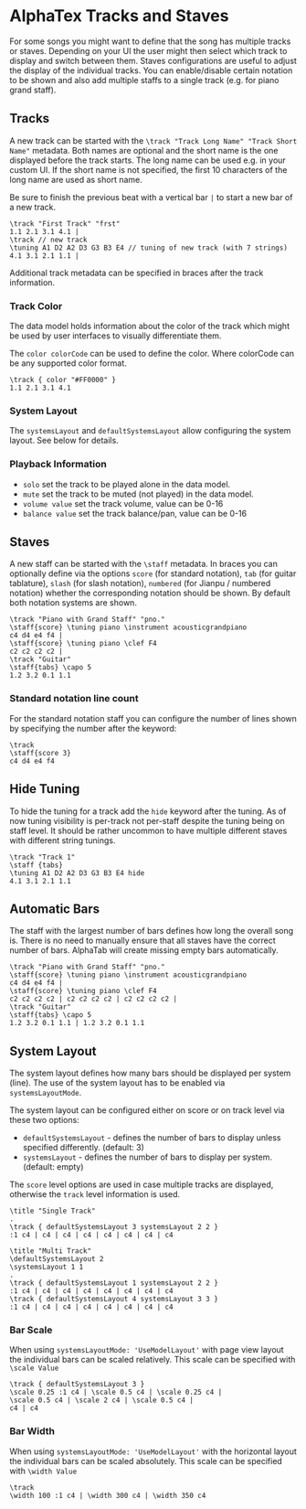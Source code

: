 # AlphaTex Tracks and Staves

For some songs you might want to define that the song has multiple tracks or staves. Depending on your UI the user might then select which track to display and switch between them. Staves configurations are useful to adjust the display of the individual tracks. You can enable/disable certain notation to be shown and also add multiple staffs to a single track (e.g. for piano grand staff).

## Tracks

A new track can be started with the `\track "Track Long Name" "Track Short Name"` metadata. Both names are optional and the short name is the one displayed before the track starts. The long name can be used e.g. in your custom UI. If the short name is not specified, the first 10 characters of the long name are used as short name.

Be sure to finish the previous beat with a vertical bar `|` to start a new bar of a new track.

```
\track "First Track" "frst"
1.1 2.1 3.1 4.1 |
\track // new track
\tuning A1 D2 A2 D3 G3 B3 E4 // tuning of new track (with 7 strings)
4.1 3.1 2.1 1.1 |
```

Additional track metadata can be specified in braces after the track information.

### Track Color

The data model holds information about the color of the track which might be used by user interfaces to visually differentiate them.

The `color colorCode` can be used to define the color. Where colorCode can be any supported color format.

```
\track { color "#FF0000" }
1.1 2.1 3.1 4.1
```

### System Layout

The `systemsLayout` and `defaultSystemsLayout` allow configuring the system layout. See below for details.

### Playback Information

- `solo` set the track to be played alone in the data model.
- `mute` set the track to be muted (not played) in the data model.
- `volume value` set the track volume, value can be 0-16
- `balance value` set the track balance/pan, value can be 0-16

## Staves

A new staff can be started with the `\staff` metadata. In braces you can optionally define via the options `score` (for standard notation), `tab` (for guitar tablature), `slash` (for slash notation), `numbered` (for Jianpu / numbered notation) whether the corresponding notation should be shown. By default both notation systems are shown.

```
\track "Piano with Grand Staff" "pno."
\staff{score} \tuning piano \instrument acousticgrandpiano
c4 d4 e4 f4 |
\staff{score} \tuning piano \clef F4
c2 c2 c2 c2 |
\track "Guitar"
\staff{tabs} \capo 5
1.2 3.2 0.1 1.1
```

### Standard notation line count

For the standard notation staff you can configure the number of lines shown by specifying the number after the keyword:

```
\track
\staff{score 3}
c4 d4 e4 f4
```

## Hide Tuning

To hide the tuning for a track add the `hide` keyword after the tuning. As of now tuning visibility is per-track not per-staff despite the tuning being on staff level. It should be rather uncommon to have multiple different staves with different string tunings.

```
\track "Track 1"
\staff {tabs}
\tuning A1 D2 A2 D3 G3 B3 E4 hide
4.1 3.1 2.1 1.1
```

## Automatic Bars

The staff with the largest number of bars defines how long the overall song is. There is no need to manually ensure that all staves have the correct number of bars. AlphaTab will create missing empty bars automatically.

```
\track "Piano with Grand Staff" "pno."
\staff{score} \tuning piano \instrument acousticgrandpiano
c4 d4 e4 f4 |
\staff{score} \tuning piano \clef F4
c2 c2 c2 c2 | c2 c2 c2 c2 | c2 c2 c2 c2 |
\track "Guitar"
\staff{tabs} \capo 5
1.2 3.2 0.1 1.1 | 1.2 3.2 0.1 1.1
```

## System Layout

The system layout defines how many bars should be displayed per system (line). The use of the system layout has to be enabled via `systemsLayoutMode`.

The system layout can be configured either on score or on track level via these two options:

- `defaultSystemsLayout` - defines the number of bars to display unless specified differently. (default: 3)
- `systemsLayout` - defines the number of bars to display per system. (default: empty)

The `score` level options are used in case multiple tracks are displayed, otherwise the `track` level information is used.

```
\title "Single Track"
.
\track { defaultSystemsLayout 3 systemsLayout 2 2 }
:1 c4 | c4 | c4 | c4 | c4 | c4 | c4 | c4
```

```
\title "Multi Track"
\defaultSystemsLayout 2
\systemsLayout 1 1
.
\track { defaultSystemsLayout 1 systemsLayout 2 2 }
:1 c4 | c4 | c4 | c4 | c4 | c4 | c4 | c4
\track { defaultSystemsLayout 4 systemsLayout 3 3 }
:1 c4 | c4 | c4 | c4 | c4 | c4 | c4 | c4
```

### Bar Scale

When using `systemsLayoutMode: 'UseModelLayout'` with page view layout the individual bars can be scaled relatively. This scale can be specified with `\scale Value`

```
\track { defaultSystemsLayout 3 }
\scale 0.25 :1 c4 | \scale 0.5 c4 | \scale 0.25 c4 |
\scale 0.5 c4 | \scale 2 c4 | \scale 0.5 c4 |
c4 | c4
```

### Bar Width

When using `systemsLayoutMode: 'UseModelLayout'` with the horizontal layout the individual bars can be scaled absolutely. This scale can be specified with `\width Value`

```
\track
\width 100 :1 c4 | \width 300 c4 | \width 350 c4
```
